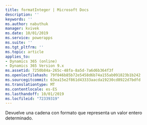 ```yaml
---
title: formatInteger | Microsoft Docs
description: ''
keywords: ''
ms.author: nabuthuk
manager: kvivek
ms.date: 10/01/2019
ms.service: powerapps
ms.suite: ''
ms.tgt_pltfrm: ''
ms.topic: article
applies_to:
- Dynamics 365 (online)
- Dynamics 365 Version 9.x
ms.assetid: 7250b84a-265c-48fa-8a5d-7a6d6b364f3f
ms.openlocfilehash: 79f046b85b72e5458d6b74a155ab091823b1b242
ms.sourcegitcommit: 63ea15e2f861d43333aacda19230cd8922d7bdfd
ms.translationtype: MT
ms.contentlocale: es-ES
ms.lasthandoff: 10/01/2019
ms.locfileid: "72339319"
---
```

Devuelve una cadena con formato que representa un valor entero determinado.
